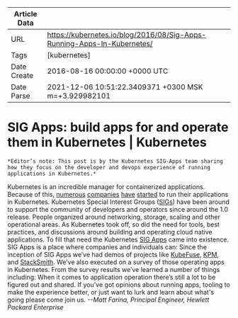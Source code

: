 |             Article Data             ||
| ----------------- | ----------------- |
| URL               | https://kubernetes.io/blog/2016/08/Sig-Apps-Running-Apps-In-Kubernetes/        |
| Tags              | [kubernetes]       |
| Date Create       | 2016-08-16 00:00:00 &#43;0000 UTC |
| Date Parse        | 2021-12-06 10:51:22.3409371 &#43;0300 MSK m=&#43;3.929982101  |

#  SIG Apps: build apps for and operate them in Kubernetes  | Kubernetes

	
	
	
	
	*Editor’s note: This post is by the Kubernetes SIG-Apps team sharing how they focus on the developer and devops experience of running applications in Kubernetes.*
Kubernetes is an incredible manager for containerized applications. Because of this, [numerous](https://kubernetes.io/blog/2016/02/sharethis-kubernetes-in-production) [companies](https://blog.box.com/blog/kubernetes-box-microservices-maximum-velocity/) [have](http://techblog.yahoo.co.jp/infrastructure/os_n_k8s/) [started](http://www.nextplatform.com/2015/11/12/inside-ebays-shift-to-kubernetes-and-containers-atop-openstack/) to run their applications in Kubernetes.
Kubernetes Special Interest Groups ([SIGs](https://github.com/kubernetes/community/blob/master/README.md#special-interest-groups-sig)) have been around to support the community of developers and operators since around the 1.0 release. People organized around networking, storage, scaling and other operational areas.
As Kubernetes took off, so did the need for tools, best practices, and discussions around building and operating cloud native applications. To fill that need the Kubernetes [SIG Apps](https://github.com/kubernetes/community/tree/master/sig-apps) came into existence.
SIG Apps is a place where companies and individuals can:
Since the inception of SIG Apps we’ve had demos of projects like [KubeFuse](https://github.com/opencredo/kubefuse), [KPM](https://github.com/kubespray/kpm), and [StackSmith](https://stacksmith.bitnami.com/). We’ve also executed on a survey of those operating apps in Kubernetes.
From the survey results we’ve learned a number of things including:
When it comes to application operation there’s still a lot to be figured out and shared. If you&#39;ve got opinions about running apps, tooling to make the experience better, or just want to lurk and learn about what&#39;s going please come join us.
*--Matt Farina, Principal Engineer, Hewlett Packard Enterprise*


	

	


